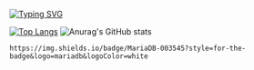 [![Typing SVG](https://readme-typing-svg.demolab.com?font=Fira+Code&weight=100&size=16&pause=1000&color=4BD21F&center=true&vCenter=true&multiline=true&width=440&lines=Currently+studying+cross-platform+;and+web+development)](https://git.io/typing-svg)

 
[![Top Langs](https://github-readme-stats.vercel.app/api/top-langs/?username=guilledcm&hide=css,html&layout=compact&theme=tokyonight)](https://github.com/guilledcm/github-readme-stats)
![Anurag's GitHub stats](https://github-readme-stats.vercel.app/api?username=guilledcm&show_icons=true&theme=tokyonight&layout=compact)  

	https://img.shields.io/badge/MariaDB-003545?style=for-the-badge&logo=mariadb&logoColor=white
